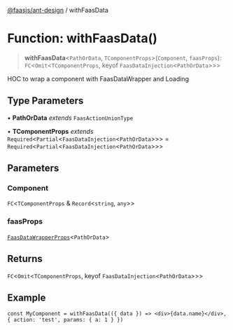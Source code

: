 [@faasjs/ant-design](../README.md) / withFaasData

# Function: withFaasData()

> **withFaasData**\<`PathOrData`, `TComponentProps`\>(`Component`, `faasProps`): `FC`\<`Omit`\<`TComponentProps`, keyof `FaasDataInjection`\<`PathOrData`\>\>\>

HOC to wrap a component with FaasDataWrapper and Loading

## Type Parameters

• **PathOrData** *extends* `FaasActionUnionType`

• **TComponentProps** *extends* `Required`\<`Partial`\<`FaasDataInjection`\<`PathOrData`\>\>\> = `Required`\<`Partial`\<`FaasDataInjection`\<`PathOrData`\>\>\>

## Parameters

### Component

`FC`\<`TComponentProps` & `Record`\<`string`, `any`\>\>

### faasProps

[`FaasDataWrapperProps`](../interfaces/FaasDataWrapperProps.md)\<`PathOrData`\>

## Returns

`FC`\<`Omit`\<`TComponentProps`, keyof `FaasDataInjection`\<`PathOrData`\>\>\>

## Example

```tsx
const MyComponent = withFaasData(({ data }) => <div>{data.name}</div>, { action: 'test', params: { a: 1 } })
```
